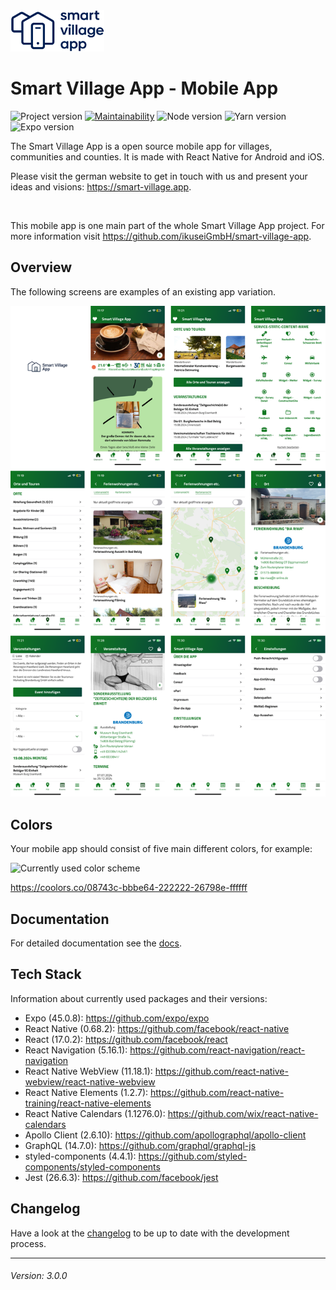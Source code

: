 <img src="./smart-village-app-logo.png" width="150">

# Smart Village App - Mobile App

![Project version](https://img.shields.io/badge/version-3.0.0-informational.svg) [![Maintainability](https://api.codeclimate.com/v1/badges/ee77a5fd8990be0158c1/maintainability)](https://codeclimate.com/github/ikuseiGmbH/smart-village-app-app/maintainability) ![Node version](https://img.shields.io/badge/node-14.20.0-informational.svg) ![Yarn version](https://img.shields.io/badge/yarn-1.22.19-informational.svg) ![Expo version](https://img.shields.io/badge/expo-45.0.0-informational.svg)

The Smart Village App is a open source mobile app for villages, communities and counties. It is made with React Native for Android and iOS.

Please visit the german website to get in touch with us and present your ideas and visions: https://smart-village.app.

&nbsp;

This mobile app is one main part of the whole Smart Village App project. For more information visit https://github.com/ikuseiGmbH/smart-village-app.

## Overview

The following screens are examples of an existing app variation.

<img alt="Example screens Smart Village App" src="./example-screens.png">

## Colors

Your mobile app should consist of five main different colors, for example:

<img alt="Currently used color scheme" src="./color_scheme-08743c-bbbe64-222222-26798e-ffffff.png" width="420">

https://coolors.co/08743c-bbbe64-222222-26798e-ffffff

## Documentation

For detailed documentation see the [docs](./docs/INDEX.md).

## Tech Stack

Information about currently used packages and their versions:

- Expo (45.0.8): https://github.com/expo/expo
- React Native (0.68.2): https://github.com/facebook/react-native
- React (17.0.2): https://github.com/facebook/react
- React Navigation (5.16.1): https://github.com/react-navigation/react-navigation
- React Native WebView (11.18.1): https://github.com/react-native-webview/react-native-webview
- React Native Elements (1.2.7): https://github.com/react-native-training/react-native-elements
- React Native Calendars (1.1276.0): https://github.com/wix/react-native-calendars
- Apollo Client (2.6.10): https://github.com/apollographql/apollo-client
- GraphQL (14.7.0): https://github.com/graphql/graphql-js
- styled-components (4.4.1): https://github.com/styled-components/styled-components
- Jest (26.6.3): https://github.com/facebook/jest

## Changelog

Have a look at the [changelog](./CHANGELOG.md) to be up to date with the development process.

---

###### Version: 3.0.0

